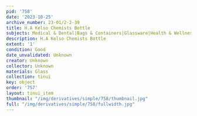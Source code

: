 ```yaml
---
pid: '758'
date: '2023-10-25'
archive_number: 23-01/2-2-39
title: H.A Kelso Chemists Bottle
subjects: Medical & Dental|Bags & Containers|Glassware|Health & Wellness
description: H.A Kelso Chemists Bottle
extent: '1'
condition: Good
date_unvalidated: Unknown
creator: Unknown
collector: Unknown
materials: Glass
collection: tinui
key: object
order: '757'
layout: tinui_item
thumbnail: "/img/derivatives/simple/758/thumbnail.jpg"
full: "/img/derivatives/simple/758/fullwidth.jpg"
---
```

